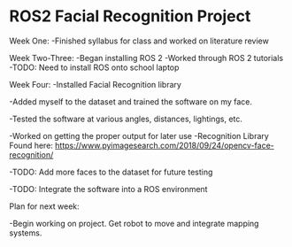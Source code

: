 # ROS2 Facial Recognition Project
Week One: 
  -Finished syllabus for class and worked on literature review
  
 Week Two-Three:
  -Began installing ROS 2 
  -Worked through ROS 2 tutorials
    -TODO: Need to install ROS onto school laptop
    
 Week Four: 
 -Installed Facial Recognition library
 
 -Added myself to the dataset and trained the software on my face.
 
 -Tested the software at various angles, distances, lightings, etc. 
 
 -Worked on getting the proper output for later use
 -Recognition Library Found here: https://www.pyimagesearch.com/2018/09/24/opencv-face-recognition/
 
 -TODO: Add more faces to the dataset for future testing
 
 -TODO: Integrate the software into a ROS environment
 
 Plan for next week:
  
 -Begin working on project. Get robot to move and integrate mapping systems. 
 
   
